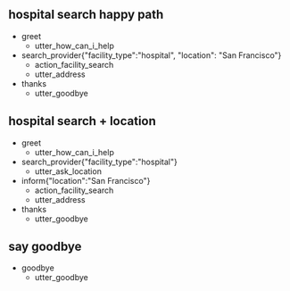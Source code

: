 ## hospital search happy path
* greet
  - utter_how_can_i_help
* search_provider{"facility_type":"hospital", "location": "San Francisco"}
  - action_facility_search
  - utter_address
* thanks
  - utter_goodbye

## hospital search + location
* greet
  - utter_how_can_i_help
* search_provider{"facility_type":"hospital"}
  - utter_ask_location
* inform{"location":"San Francisco"}
  - action_facility_search
  - utter_address
* thanks
  - utter_goodbye

## say goodbye
* goodbye
  - utter_goodbye
